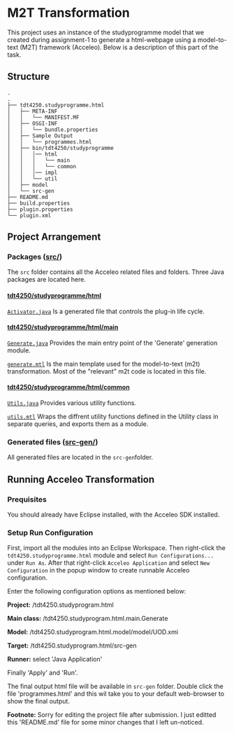 # M2T Transformation

This project uses an instance of the studyprogramme model that we created during assignment-1 to generate a html-webpage using a model-to-text (M2T) framework (Acceleo). Below is a description of this part of the task.

## Structure
``` 
.
.
├── tdt4250.studyprogramme.html
│   ├── META-INF
│   │   └── MANIFEST.MF
│   ├── OSGI-INF
│   │   └── bundle.properties
│   ├── Sample Output
│   │   └── programmes.html
│   ├── bin/tdt4250/studyprogramme
│   │   │── html
│   │   │	└── main
│   │   │	└── common
│   │   │── impl
│   │   └── util
│   ├── model
│   └── src-gen
├── README.md
├── build.properties
├── plugin.properties
└── plugin.xml
``` 

## Project Arrangement

### Packages ([src/](src/))

The `src` folder contains all the Acceleo related files and folders. Three Java packages are located here.

#### [tdt4250/studyprogramme/html](src/tdt4250/studyprogramme/html/)

[`Activator.java`](src/tdt4250/studyprogramme/html/Activator.java) Is a generated file that controls the plug-in life cycle.

#### [tdt4250/studyprogramme/html/main](src/tdt4250/studyprogramme/html/main/) 
[`Generate.java`](src/tdt4250/studyprogramme/html/main/Generate.java)  Provides the main entry point of the 'Generate' generation module.

[`generate.mtl`](src/tdt4250/studyprogramme/html/main/generate.mtl) Is the main template used for the model-to-text (m2t) transformation. Most of the "relevant" m2t code is located in this file.

#### [tdt4250/studyprogramme/html/common](src/tdt4250/studyprogramme/html/common/)

[`Utils.java`](src/tdt4250/studyprogramme/html/common/Utils.java) Provides various utility functions.

[`utils.mtl`](src/tdt4250/studyprogramme/html/main/generate.mtl) Wraps the diffrent utility functions defined in the Utility class in separate queries, and exports them as a module.

### Generated files ([src-gen/](src-gen/))
All generated files are located in the `src-gen`folder.

## Running Acceleo Transformation

### Prequisites
You should already have Eclipse installed, with the Acceleo SDK installed.

### Setup Run Configuration

First, import all the modules into an Eclipse Workspace. Then right-click the `tdt4250.studyprogramme.html` module and select `Run Configurations...` under `Run As`. After that right-click `Acceleo Application` and select `New Configuration` in the popup window to create runnable Acceleo configuration.

Enter the following configuration options as mentioned below:

**Project:** /tdt4250.studyprogram.html

**Main class:** /tdt4250.studyprogram.html.main.Generate

**Model:** /tdt4250.studyprogram.html.model/model/UOD.xmi

**Target:** /tdt4250.studyprogram.html/src-gen

**Runner:** select 'Java Application'

Finally 'Apply' and 'Run'.

The final output html file will be available in `src-gen` folder. Double click the file 'programmes.html' and this wil take you to your default web-browser to show the final output.

**Footnote:** Sorry for editing the project file after submission. I just editted this 'README.md' file for some minor changes that I left un-noticed.
